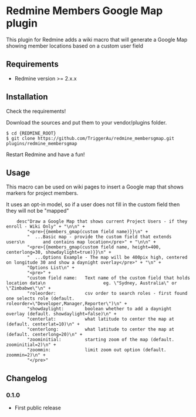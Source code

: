 Redmine Members Google Map plugin
=================================

This plugin for Redmine adds a wiki macro that will generate a Google Map showing member locations based on a custom user field

## Requirements

* Redmine version >= 2.x.x

## Installation

Check the requirements!

Download the sources and put them to your vendor/plugins folder.

    $ cd {REDMINE_ROOT}
    $ git clone https://github.com/TriggerAu/redmine_membersgmap.git plugins/redmine_membersgmap

Restart Redmine and have a fun!

## Usage

This macro can be used on wiki pages to insert a Google map that shows markers for project members.

It uses an opt-in model, so if a user does not fill in the custom field then they will not be "mapped"



		desc"Draw a Google Map that shows current Project Users - if they enroll - Wiki Only" + "\n\n" +
			"<pre>{{members_gmap(custom field name)}}\n" + 
			"  ...Basic map - provide the custom field that extends users\n       and contains map location</pre>" + "\n\n" +
			"<pre>{{members_gmap(custom field name, height=400, centerlong=30, showdaylight=true)}}\n" + 
			"  ...Options Example - The map will be 400pix high, centered on longitude 30 and show a daynight overlay</pre>" + "\n" +
			"Options List\n" +
			"<pre>" +
			"custom field name:   Text name of the custom field that holds location data\n                      eg. \"Sydney, Australia\" or \"Zimbabwe\"\n" + 
			"roleorder:           csv order to search roles - first found one selects role (default. roleorder=\"Developer,Manager,Reporter\")\n" + 
			"showdaylight:        boolean whether to add a daynight overlay (default. showdaylight=false)\n" + 
			"centerlat:           what latitude to center the map at (default. centerlat=10)\n" + 
			"centerlong:          what latitude to center the map at (default. centerlong=20)\n" + 
			"zoominitial:         starting zoom of the map (default. zoominitial=2)\n" + 
			"zoommin:             limit zoom out option (default. zoommin=2)\n" + 
			"</pre>"

## Changelog

### 0.1.0

- First public release
